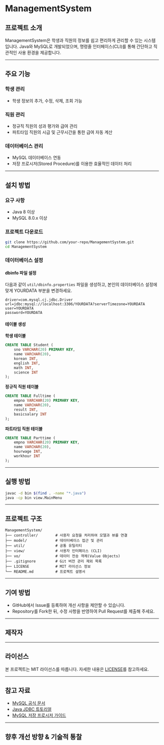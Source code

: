 # ManagementSystem

## 프로젝트 소개
ManagementSystem은 학생과 직원의 정보를 쉽고 편리하게 관리할 수 있는 시스템입니다. Java와 MySQL로 개발되었으며, 명령줄 인터페이스(CLI)를 통해 간단하고 직관적인 사용 환경을 제공합니다.

---

## 주요 기능

### 학생 관리
- 학생 정보의 추가, 수정, 삭제, 조회 가능

### 직원 관리
- 정규직 직원의 성과 평가와 급여 관리
- 파트타임 직원의 시급 및 근무시간을 통한 급여 자동 계산

### 데이터베이스 관리
- MySQL 데이터베이스 연동
- 저장 프로시저(Stored Procedure)를 이용한 효율적인 데이터 처리

---

## 설치 방법

### 요구 사항
- Java 8 이상
- MySQL 8.0.x 이상

### 프로젝트 다운로드
```bash
git clone https://github.com/your-repo/ManagementSystem.git
cd ManagementSystem
```

### 데이터베이스 설정

#### dbinfo 파일 설정
다음과 같이 `util/dbinfo.properties` 파일을 생성하고, 본인의 데이터베이스 설정에 맞게 YOURDATA 부분을 변경하세요.

```properties
driver=com.mysql.cj.jdbc.Driver
url=jdbc:mysql://localhost:3306/YOURDATA?serverTimezone=YOURDATA
user=YOURDATA
password=YOURDATA
```

#### 테이블 생성

**학생 테이블**
```sql
CREATE TABLE Student (
    sno VARCHAR(20) PRIMARY KEY,
    name VARCHAR(20),
    korean INT,
    english INT,
    math INT,
    science INT
);
```

**정규직 직원 테이블**
```sql
CREATE TABLE Fulltime (
    empno VARCHAR(20) PRIMARY KEY,
    name VARCHAR(20),
    result INT,
    basicsalary INT
);
```

**파트타임 직원 테이블**
```sql
CREATE TABLE Parttime (
    empno VARCHAR(20) PRIMARY KEY,
    name VARCHAR(20),
    hourwage INT,
    workhour INT
);
```


---

## 실행 방법
```bash
javac -d bin $(find . -name "*.java")
java -cp bin view.MainMenu
```

---

## 프로젝트 구조

```
ManagementSystem/
├── controller/        # 사용자 요청을 처리하여 모델과 뷰를 연결
├── model/             # 데이터베이스 접근 및 관리
├── util/              # 공통 유틸리티
├── view/              # 사용자 인터페이스 (CLI)
├── vo/                # 데이터 전송 객체(Value Objects)
├── .gitignore         # Git 버전 관리 제외 목록
├── LICENSE            # MIT 라이선스 정보
└── README.md          # 프로젝트 설명서
```

---

## 기여 방법
- GitHub에서 Issue를 등록하여 개선 사항을 제안할 수 있습니다.
- Repository를 Fork한 뒤, 수정 사항을 반영하여 Pull Request를 제출해 주세요.

---

## 제작자


---

## 라이선스
본 프로젝트는 MIT 라이선스를 따릅니다. 자세한 내용은 [LICENSE](../LICENSE)를 참고하세요.

---

## 참고 자료
- [MySQL 공식 문서](https://dev.mysql.com/doc/)
- [Java JDBC 튜토리얼](https://docs.oracle.com/javase/tutorial/jdbc/)
- [MySQL 저장 프로시저 가이드](https://www.mysqltutorial.org/getting-started-with-mysql-stored-procedures.aspx)

---

## 향후 개선 방향 & 기술적 통찰

